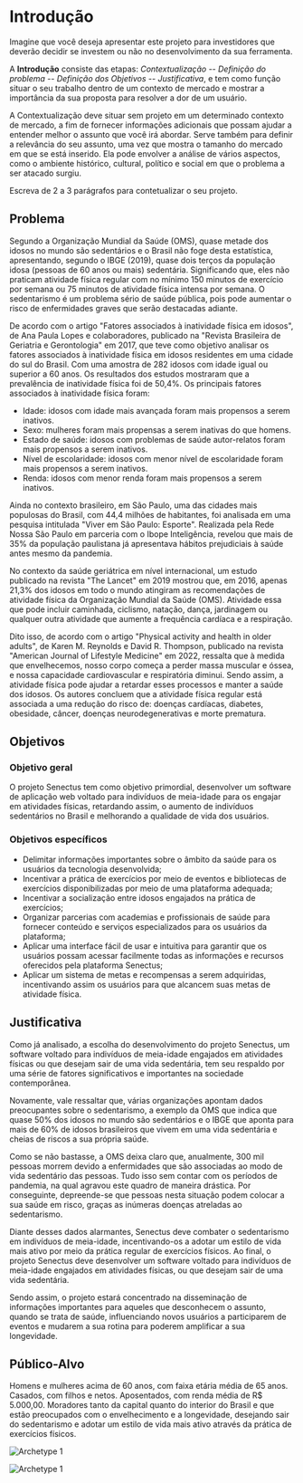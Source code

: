 # Introdução

Imagine que você deseja apresentar este projeto para investidores que deverão decidir se investem ou não no desenvolvimento da sua ferramenta.

A **Introdução** consiste das etapas: *Contextualização -- Definição do problema -- Definição dos Objetivos -- Justificativa*, e tem como função situar o seu trabalho dentro de um contexto de mercado e mostrar a importância da sua proposta para resolver a dor de um usuário.


A Contextualização deve situar sem projeto em um determinado contexto de mercado, a fim de fornecer informações adicionais que possam ajudar a entender melhor o assunto que você irá abordar. Serve também para definir a relevância do seu assunto, uma vez que mostra o tamanho do mercado em que se está inserido. Ela pode envolver a análise de vários aspectos, como o ambiente histórico, cultural, político e social em que o problema a ser atacado surgiu.

Escreva de 2 a 3 parágrafos para contetualizar o seu projeto.

## Problema

Segundo a Organização Mundial da Saúde (OMS), quase metade dos idosos no mundo são sedentários e o Brasil não foge desta estatística, apresentando, segundo o IBGE (2019), quase dois terços da população idosa (pessoas de 60 anos ou mais) sedentária. Significando que, eles não praticam atividade física regular com no mínimo 150 minutos de exercício por semana ou 75 minutos de atividade física intensa por semana. O sedentarismo é um problema sério de saúde pública, pois pode aumentar o risco de enfermidades graves que serão destacadas adiante.

De acordo com o artigo "Fatores associados à inatividade física em idosos", de Ana Paula Lopes e colaboradores, publicado na "Revista Brasileira de Geriatria e Gerontologia" em 2017, que teve como objetivo analisar os fatores associados à inatividade física em idosos residentes em uma cidade do sul do Brasil. Com uma amostra de 282 idosos com idade igual ou superior a 60 anos. Os resultados dos estudos mostraram que a prevalência de inatividade física foi de 50,4\%. Os principais fatores associados à inatividade física foram:

* Idade: idosos com idade mais avançada foram mais propensos a serem inativos.
* Sexo: mulheres foram mais propensas a serem inativas do que homens.
* Estado de saúde: idosos com problemas de saúde autor-relatos foram mais propensos a serem inativos.
* Nível de escolaridade: idosos com menor nível de escolaridade foram mais propensos a serem inativos.
* Renda: idosos com menor renda foram mais propensos a serem inativos.

Ainda no contexto brasileiro, em São Paulo, uma das cidades mais populosas do Brasil, com 44,4 milhões de habitantes, foi analisada em uma pesquisa intitulada "Viver em São Paulo: Esporte". Realizada pela Rede Nossa São Paulo em parceria com o Ibope Inteligência, revelou que mais de 35\% da população paulistana já apresentava hábitos prejudiciais à saúde antes mesmo da pandemia.

No contexto da saúde geriátrica em nível internacional, um estudo publicado na revista "The Lancet" em 2019 mostrou que, em 2016, apenas 21,3\% dos idosos em todo o mundo atingiram as recomendações de atividade física da Organização Mundial da Saúde (OMS). Atividade essa que pode incluir caminhada, ciclismo, natação, dança, jardinagem ou qualquer outra atividade que aumente a frequência cardíaca e a respiração.

Dito isso, de acordo com o artigo "Physical activity and health in older adults", de Karen M. Reynolds e David R. Thompson, publicado na revista "American Journal of Lifestyle Medicine" em 2022, ressalta que à medida que envelhecemos, nosso corpo começa a perder massa muscular e óssea, e nossa capacidade cardiovascular e respiratória diminui. Sendo assim, a atividade física pode ajudar a retardar esses processos e manter a saúde dos idosos. Os autores concluem que a atividade física regular está associada a uma redução do risco de: doenças cardíacas, diabetes, obesidade, câncer, doenças neurodegenerativas e morte prematura.

## Objetivos

### Objetivo geral

O projeto Senectus tem como objetivo primordial, desenvolver um software de aplicação web voltado para indivíduos de meia-idade para os engajar em atividades físicas, retardando assim, o aumento de indivíduos sedentários no Brasil e melhorando a qualidade de vida dos usuários.

### Objetivos específicos

* Delimitar informações importantes sobre o âmbito da saúde para os usuários da tecnologia desenvolvida;
* Incentivar a prática de exercícios por meio de eventos e bibliotecas de exercícios disponibilizadas por meio de uma plataforma adequada;
* Incentivar a socialização entre idosos engajados na prática de exercícios;
* Organizar parcerias com academias e profissionais de saúde para fornecer conteúdo e serviços especializados para os usuários da plataforma;
* Aplicar uma interface fácil de usar e intuitiva para garantir que os usuários possam acessar facilmente todas as informações e recursos oferecidos pela plataforma Senectus;
* Aplicar um sistema de metas e recompensas a serem adquiridas, incentivando assim os usuários para que alcancem suas metas de atividade física.
 
## Justificativa

Como já analisado, a escolha do desenvolvimento do projeto Senectus, um software voltado para indivíduos de meia-idade engajados em atividades físicas ou que desejam sair de uma vida sedentária, tem seu respaldo por uma série de fatores significativos e importantes na sociedade contemporânea. 

Novamente, vale ressaltar que, várias organizações apontam dados preocupantes sobre o sedentarismo, a exemplo da OMS que indica que quase 50\% dos idosos no mundo são sedentários e o IBGE que aponta para mais de 60% de idosos brasileiros que vivem em uma vida sedentária e cheias de riscos a sua própria saúde. 

Como se não bastasse, a OMS deixa claro que, anualmente, 300 mil pessoas morrem devido a enfermidades que são associadas ao modo de vida sedentário das pessoas. Tudo isso sem contar com os períodos de pandemia, na qual agravou este quadro de maneira drástica. Por conseguinte, depreende-se que pessoas nesta situação podem colocar a sua saúde em risco, graças as inúmeras doenças atreladas ao sedentarismo.

Diante desses dados alarmantes, Senectus deve combater o sedentarismo em indivíduos de meia-idade, incentivando-os a adotar um estilo de vida mais ativo por meio da prática regular de exercícios físicos. Ao final, o projeto Senectus deve desenvolver um software voltado para indivíduos de meia-idade engajados em atividades físicas, ou que desejam sair de uma vida sedentária. 

Sendo assim, o projeto estará concentrado na disseminação de informações importantes para aqueles que desconhecem o assunto, quando se trata de saúde, influenciando novos usuários a participarem de eventos e mudarem a sua rotina para poderem amplificar a sua longevidade.

## Público-Alvo

Homens e mulheres acima de 60 anos, com faixa etária média de 65 anos. Casados, com filhos e netos. Aposentados, com renda média de R$ 5.000,00. Moradores tanto da capital quanto do interior do Brasil e que estão preocupados com o envelhecimento e a longevidade, desejando sair do sedentarismo e adotar um estilo de vida mais ativo através da prática de exercícios físicos.

![Archetype 1](https://github.com/ICEI-PUC-Minas-PMV-SI/pmv-si-2023-2-pe1-t2-senectus/assets/92616145/5f9d4243-4317-4606-855f-da884718256e)

![Archetype 1](https://github.com/ICEI-PUC-Minas-PMV-SI/pmv-si-2023-2-pe1-t2-senectus/assets/92616145/73be9157-b887-4d95-9bd4-852d40f8ec92)



